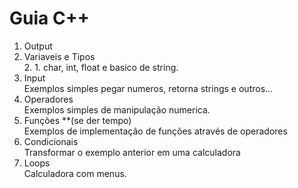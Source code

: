 # Guia C++  

1. Output  
2. Variaveis e Tipos  
    2. 1. char, int, float e basico de string.
3. Input  
    Exemplos simples pegar numeros, retorna strings e outros...  
4. Operadores  
    Exemplos simples de manipulação numerica.
5. Funções **(se der tempo)  
    Exemplos de implementação de funções através de operadores
6. Condicionais  
    Transformar o exemplo anterior em uma calculadora
7. Loops  
    Calculadora com menus.
